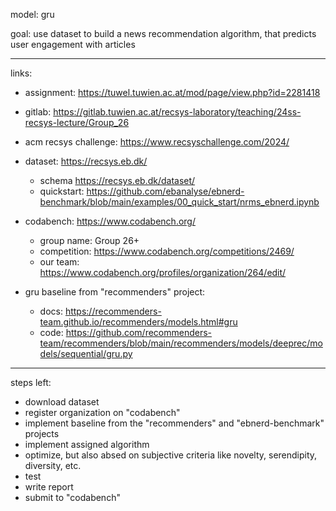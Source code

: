 model: gru

goal: use dataset to build a news recommendation algorithm, that predicts user engagement with articles

---

links:

-   assignment: https://tuwel.tuwien.ac.at/mod/page/view.php?id=2281418

-   gitlab: https://gitlab.tuwien.ac.at/recsys-laboratory/teaching/24ss-recsys-lecture/Group_26

-   acm recsys challenge: https://www.recsyschallenge.com/2024/

-   dataset: https://recsys.eb.dk/

    -   schema https://recsys.eb.dk/dataset/
    -   quickstart: https://github.com/ebanalyse/ebnerd-benchmark/blob/main/examples/00_quick_start/nrms_ebnerd.ipynb

-   codabench: https://www.codabench.org/

    -   group name: Group 26+
    -   competition: https://www.codabench.org/competitions/2469/
    -   our team: https://www.codabench.org/profiles/organization/264/edit/

-   gru baseline from "recommenders" project:

    -   docs: https://recommenders-team.github.io/recommenders/models.html#gru
    -   code: https://github.com/recommenders-team/recommenders/blob/main/recommenders/models/deeprec/models/sequential/gru.py

---

steps left:

-   download dataset
-   register organization on "codabench"
-   implement baseline from the "recommenders" and "ebnerd-benchmark" projects
-   implement assigned algorithm
-   optimize, but also absed on subjective criteria like novelty, serendipity, diversity, etc.
-   test
-   write report
-   submit to "codabench"

